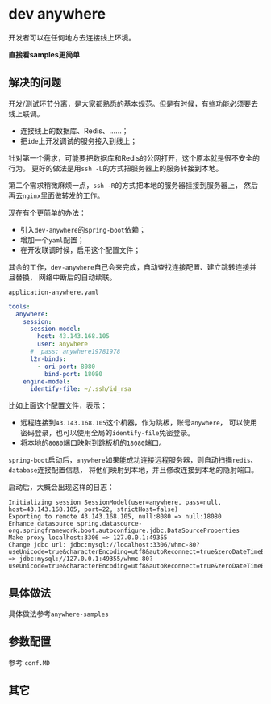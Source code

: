 # dev anywhere
开发者可以在任何地方去连接线上环境。

**直接看samples更简单**

## 解决的问题
开发/测试环节分离，是大家都熟悉的基本规范。但是有时候，有些功能必须要去线上联调。
+ 连接线上的数据库、Redis、……；
+ 把`ide`上开发调试的服务接入到线上；

针对第一个需求，可能要把数据库和Redis的公网打开，这个原本就是很不安全的行为。
更好的做法是用`ssh -L`的方式把服务器上的服务转接到本地。

第二个需求稍微麻烦一点，`ssh -R`的方式把本地的服务器挂接到服务器上，
然后再去`nginx`里面做转发的工作。

现在有个更简单的办法：
+ 引入`dev-anywhere`的`spring-boot`依赖；
+ 增加一个`yaml`配置；
+ 在开发联调时候，启用这个配置文件；

其余的工作，`dev-anywhere`自己会来完成，自动查找连接配置、建立跳转连接并且替换，
网络中断后的自动续联。

`application-anywhere.yaml`
```yaml
tools:
  anywhere:
    session:
      session-model:
        host: 43.143.168.105
        user: anywhere
      #  pass: anywhere19781978
      l2r-binds:
        - ori-port: 8080
          bind-port: 18080
    engine-model:
      identify-file: ~/.ssh/id_rsa
```
比如上面这个配置文件，表示：
+ 远程连接到`43.143.168.105`这个机器，作为跳板，账号`anywhere`，
可以使用密码登录，也可以使用全局的`identify-file`免密登录。
+ 将本地的`8080`端口映射到跳板机的`18080`端口。

`spring-boot`启动后，`anywhere`如果能成功连接远程服务器，则自动扫描`redis`、`database`连接配置信息，
将他们映射到本地，并且修改连接到本地的隐射端口。

启动后，大概会出现这样的日志：
```text
Initializing session SessionModel(user=anywhere, pass=null, host=43.143.168.105, port=22, strictHost=false)
Exporting to remote 43.143.168.105, null:8080 => null:18080
Enhance datasource spring.datasource-org.springframework.boot.autoconfigure.jdbc.DataSourceProperties
Make proxy localhost:3306 => 127.0.0.1:49355
Change jdbc url: jdbc:mysql://localhost:3306/whmc-80?useUnicode=true&characterEncoding=utf8&autoReconnect=true&zeroDateTimeBehavior=convertToNull&transformedBitIsBoolean=true&serverTimezone=Asia/Shanghai => jdbc:mysql://127.0.0.1:49355/whmc-80?useUnicode=true&characterEncoding=utf8&autoReconnect=true&zeroDateTimeBehavior=convertToNull&transformedBitIsBoolean=true&serverTimezone=Asia/Shanghai
```
## 具体做法
具体做法参考`anywhere-samples`

## 参数配置
参考 `conf.MD`

## 其它


